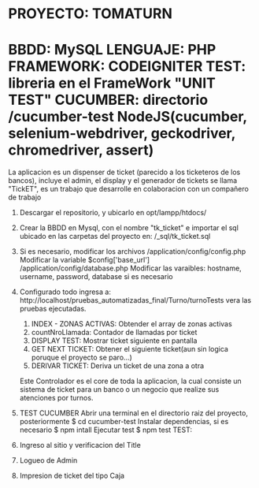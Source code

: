PROYECTO: TOMATURN
==================
BBDD: MySQL
LENGUAJE: PHP
FRAMEWORK: CODEIGNITER
TEST: libreria en el FrameWork "UNIT TEST" 
CUCUMBER: directorio /cucumber-test 
        NodeJS(cucumber, selenium-webdriver, geckodriver, chromedriver, assert)	
==================
La aplicacion es un dispenser de ticket (parecido a los ticketeros de los bancos), incluye el admin, el display y el generador de tickets se llama "TickET", es un trabajo que desarrolle en colaboracion con un compañero de trabajo
1. Descargar el repositorio, y ubicarlo en opt/lampp/htdocs/
2. Crear la BBDD en Mysql, con el nombre "tk_ticket" e importar el sql ubicado en las carpetas del proyecto en: /_sql/tk_ticket.sql
3. Si es necesario, modificar los archivos 
	/application/config/config.php 
    Modificar la variable $config['base_url']
	/application/config/database.php 
    Modificar las varaibles: hostname, username, password, database si es necesario

4. Configurado todo ingresa a: http://localhost/pruebas_automatizadas_final/Turno/turnoTests
   vera las pruebas ejecutadas.
    1. INDEX - ZONAS ACTIVAS: Obtender el array de zonas activas
    2. countNroLlamada: Contador de llamadas por ticket
    3. DISPLAY TEST: Mostrar ticket siguiente en pantalla
    4. GET NEXT TICKET: Obtener el siguiente ticket(aun sin logica poruque el proyecto se paro...)
    5. DERIVAR TICKET: Deriva un ticket de una zona a otra

   Este Controlador es el core de toda la aplicacion, la cual consiste un sistema de ticket para un banco o un negocio que realize sus atenciones por turnos.
5. TEST CUCUMBER
 Abrir una terminal en el directorio raiz del proyecto, posteriormente 
 $ cd cucumber-test
 Instalar dependencias, si es necesario
 $ npm intall 
 Ejecutar test
 $ npm test
 TEST:
  1. Ingreso al sitio y verificacion del Title
  2. Logueo de Admin
  3. Impresion de ticket del tipo Caja


